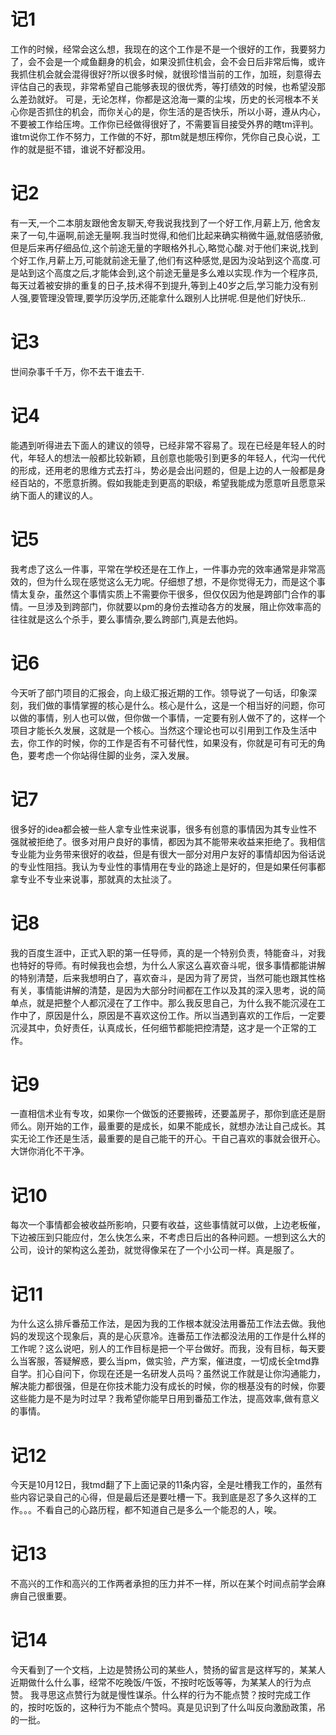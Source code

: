 记1
===

工作的时候，经常会这么想，我现在的这个工作是不是一个很好的工作，我要努力了，会不会是一个咸鱼翻身的机会，如果没抓住机会，会不会日后非常后悔，或许我抓住机会就会混得很好?所以很多时候，就很珍惜当前的工作，加班，刻意得去评估自己的表现，非常希望自己能够表现的很优秀，等打绩效的时候，也希望没那么差劲就好。
可是，无论怎样，你都是这沧海一粟的尘埃，历史的长河根本不关心你是否抓住的机会，而你关心的是，你生活的是否快乐，所以小哥，遵从内心，不要被工作给压垮。工作你已经做得很好了，不需要盲目接受外界的瞎tm评判。
谁tm说你工作不努力，工作做的不好，那tm就是想压榨你，凭你自己良心说，工作的就是挺不错，谁说不好都没用。

记2
===

有一天,一个二本朋友跟他舍友聊天,夸我说我找到了一个好工作,月薪上万,
他舍友来了一句,牛逼啊,前途无量啊.我当时觉得,和他们比起来确实稍微牛逼,就倍感骄傲,但是后来再仔细品位,这个前途无量的字眼格外扎心,略觉心酸.对于他们来说,找到个好工作,月薪上万,可能就前途无量了,他们有这种感觉,是因为没站到这个高度.可是站到这个高度之后,才能体会到,这个前途无量是多么难以实现.作为一个程序员,每天过着被安排的重复的日子,技术得不到提升,等到上40岁之后,学习能力没有别人强,要管理没管理,要学历没学历,还能拿什么跟别人比拼呢.但是他们好快乐..

记3
===

世间杂事千千万，你不去干谁去干.

记4
===

能遇到听得进去下面人的建议的领导，已经非常不容易了。现在已经是年轻人的时代，年轻人的想法一般都比较新颖，且创意也能吸引到更多的年轻人，代沟一代代的形成，还用老的思维方式去打斗，势必是会出问题的，但是上边的人一般都是身经百站的，不愿意折腾。假如我能走到更高的职级，希望我能成为愿意听且愿意采纳下面人的建议的人。

记5
===

我考虑了这么一件事，平常在学校还是在工作上，一件事办完的效率通常是非常高效的，但为什么现在感觉这么无力呢。仔细想了想，不是你觉得无力，而是这个事情太复杂，虽然这个事情实质上不需要你干很多，但仅仅因为他是跨部门合作的事情。一旦涉及到跨部门，你就要以pm的身份去推动各方的发展，阻止你效率高的往往就是这么个杀手，要么事情杂,要么跨部门,真是去他妈。

记6
===

今天听了部门项目的汇报会，向上级汇报近期的工作。领导说了一句话，印象深刻，我们做的事情掌握的核心是什么。核心是什么，这是一个相当好的问题，你可以做的事情，别人也可以做，但你做一个事情，一定要有别人做不了的，这样一个项目才能长久发展，这就是一个核心。当然这个理论也可以引用到工作及生活中去，你工作的时候，你的工作是否有不可替代性，如果没有，你就是可有可无的角色，要考虑一个你站得住脚的业务，深入发展。

记7
===

很多好的idea都会被一些人拿专业性来说事，很多有创意的事情因为其专业性不强就被拒绝了。很多对用户良好的事情，都因为其不能带来收益来拒绝了。我相信专业能为业务带来很好的收益，但是有很大一部分对用户友好的事情却因为俗话说的专业性阻挡。我认为专业性的事情用在专业的路途上是好的，但是如果任何事都拿专业不专业来说事，那就真的太扯淡了。

记8
===

我的百度生涯中，正式入职的第一任导师，真的是一个特别负责，特能奋斗，对我也特好的导师。有时候我也会想，为什么人家这么喜欢奋斗呢，很多事情都能讲解的特别清楚，后来我想明白了，喜欢奋斗，是因为背了房贷，当然可能也跟其性格有关，事情能讲解的清楚，是因为大部分时间都在工作以及其的深入思考，说的简单点，就是把整个人都沉浸在了工作中。那么我反思自己，为什么我不能沉浸在工作中了，原因是什么，原因是不喜欢这份工作。所以当遇到喜欢的工作后，一定要沉浸其中，负好责任，认真成长，任何细节都能把控清楚，这才是一个正常的工作。

记9
===

一直相信术业有专攻，如果你一个做饭的还要搬砖，还要盖房子，那你到底还是厨师么。刚开始的工作，最重要的是成长，如果不能成长，就想办法让自己成长。其实无论工作还是生活，最重要的是自己能干的开心。干自己喜欢的事就会很开心。大饼你消化不干净。

记10
====

每次一个事情都会被收益所影响，只要有收益，这些事情就可以做，上边老板催，下边被压到只能应付，怎么快怎么来，不考虑日后出的各种问题。一想到这么大的公司，设计的架构这么差劲，就觉得像呆在了一个小公司一样。真是服了。

记11
====

为什么这么排斥番茄工作法，是因为我的工作根本就没法用番茄工作法去做。我他妈的发现这个现象后，真的是心灰意冷。连番茄工作法都没法用的工作是什么样的工作呢？这么说吧，别人的工作目标是把一个平台做好。而我，没有目标，每天要么当客服，答疑解惑，要么当pm，做实验，产方案，催进度，一切成长全tmd靠自学。扪心自问下，你现在还是一名研发人员吗？虽然说工作就是让你沟通能力，解决能力都很强，但是在你技术能力没有成长的时候，你的根基没有的时候，你要这些能力是不是为时过早？我希望你能早日用到番茄工作法，提高效率,做有意义的事情。

记12
====

今天是10月12日，我tmd翻了下上面记录的11条内容，全是吐槽我工作的，虽然有些内容记录自己的心得，但是最后还是要吐槽一下。我到底是忍了多久这样的工作。。。不看自己的心路历程，都不知道自己是多么一个能忍的人，唉。

记13
====

不高兴的工作和高兴的工作两者承担的压力并不一样，所以在某个时间点前学会麻痹自己很重要。

记14
====

今天看到了一个文档，上边是赞扬公司的某些人，赞扬的留言是这样写的，某某人近期做什么什么事，经常不吃晚饭/午饭，不按时吃饭等等，为某某人的行为点赞。
我寻思这点赞行为就是慢性谋杀。什么样的行为不能点赞？按时完成工作的，按时吃饭的，这种行为不能点个赞吗。真是见识到了什么叫反向激励政策，吊的一批。
